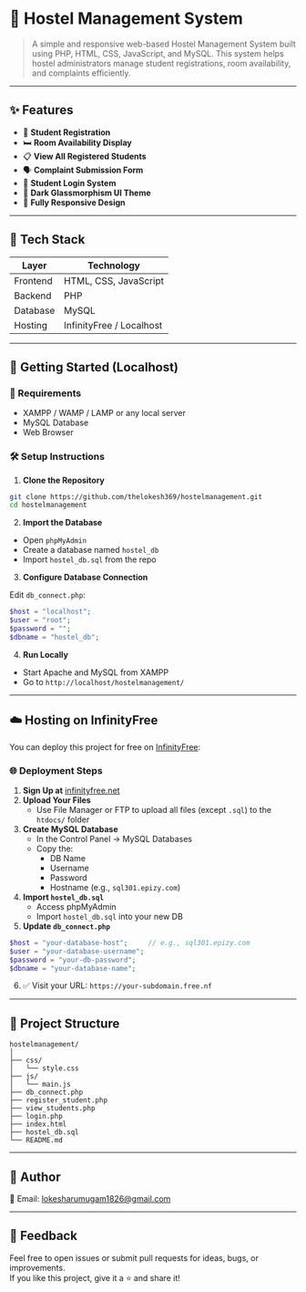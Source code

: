 # 🏢 Hostel Management System

> A simple and responsive web-based Hostel Management System built using PHP, HTML, CSS, JavaScript, and MySQL. This system helps hostel administrators manage student registrations, room availability, and complaints efficiently.

---

## ✨ Features

- 📝 **Student Registration**
- 🛏️ **Room Availability Display**
- 📋 **View All Registered Students**
- 🗣️ **Complaint Submission Form**
- 🔐 **Student Login System**
- 🎨 **Dark Glassmorphism UI Theme**
- 📱 **Fully Responsive Design**

---

## 🧰 Tech Stack

| Layer       | Technology              |
|-------------|--------------------------|
| Frontend    | HTML, CSS, JavaScript    |
| Backend     | PHP                      |
| Database    | MySQL                    |
| Hosting     | InfinityFree / Localhost |

---

## 🚀 Getting Started (Localhost)

### 🔧 Requirements

- XAMPP / WAMP / LAMP or any local server
- MySQL Database
- Web Browser

### 🛠️ Setup Instructions

1. **Clone the Repository**

```bash
git clone https://github.com/thelokesh369/hostelmanagement.git
cd hostelmanagement
```

2. **Import the Database**

- Open `phpMyAdmin`
- Create a database named `hostel_db`
- Import `hostel_db.sql` from the repo

3. **Configure Database Connection**

Edit `db_connect.php`:

```php
$host = "localhost";
$user = "root";
$password = "";
$dbname = "hostel_db";
```

4. **Run Locally**

- Start Apache and MySQL from XAMPP
- Go to `http://localhost/hostelmanagement/`

---

## ☁️ Hosting on InfinityFree

You can deploy this project for free on [InfinityFree](https://infinityfree.net):

### 🌐 Deployment Steps

1. **Sign Up at** [infinityfree.net](https://infinityfree.net)  
2. **Upload Your Files**
   - Use File Manager or FTP to upload all files (except `.sql`) to the `htdocs/` folder
3. **Create MySQL Database**
   - In the Control Panel → MySQL Databases
   - Copy the:
     - DB Name
     - Username
     - Password
     - Hostname (e.g., `sql301.epizy.com`)
4. **Import `hostel_db.sql`**
   - Access phpMyAdmin
   - Import `hostel_db.sql` into your new DB
5. **Update `db_connect.php`**

```php
$host = "your-database-host";     // e.g., sql301.epizy.com
$user = "your-database-username";
$password = "your-db-password";
$dbname = "your-database-name";
```

6. ✅ Visit your URL: `https://your-subdomain.free.nf`

---

## 📁 Project Structure

```
hostelmanagement/
│
├── css/
│   └── style.css
├── js/
│   └── main.js
├── db_connect.php
├── register_student.php
├── view_students.php
├── login.php
├── index.html
├── hostel_db.sql
└── README.md
```

---

## 👤 Author

  
📧 Email: [lokesharumugam1826@gmail.com](mailto:lokesharumugam1826@gmail.com)

---


## 💬 Feedback

Feel free to open issues or submit pull requests for ideas, bugs, or improvements.  
If you like this project, give it a ⭐ and share it!
